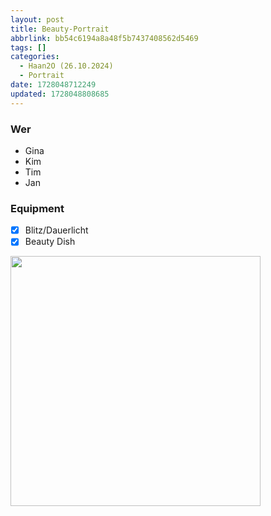 ```yaml
---
layout: post
title: Beauty-Portrait
abbrlink: bb54c6194a8a48f5b7437408562d5469
tags: []
categories:
  - Haan2O (26.10.2024)
  - Portrait
date: 1728048712249
updated: 1728048808685
---
```


### Wer

- Gina
- Kim
- Tim
- Jan

### Equipment

- [x] Blitz/Dauerlicht
- [x] Beauty Dish

<img src=":/72711d1b11ac4ef6abd85e887212ea42" width="400"/>
